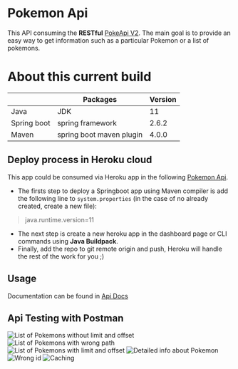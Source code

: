 # Pokemon Api
This API consuming the **RESTful** [PokeApi V2](https://pokeapi.co/docs/v2). The main goal is to provide an easy way to get information such as a particular Pokemon or a list of pokemons.


# About this current build

|                |Packages                         |Version                         |
|----------------|-------------------------------|-----------------------------|
|Java|JDK            |11            |
|  Spring boot   | spring framework            | 2.6.2          |
|Maven          |spring boot maven plugin| 4.0.0|


## Deploy process in Heroku cloud

This app could be consumed via Heroku app in the following [Pokemon Api](https://pokemon-api-modyo.herokuapp.com/api/pokemon).

- The firsts step to deploy a Springboot app using Maven compiler is add the following line to `system.properties`  (in the case of no already created, create a new file):
>java.runtime.version=11
- The next step is create a new heroku app in the dashboard page or CLI commands using **Java Buildpack**.
- Finally, add the repo to git remote origin and push, Heroku will handle the rest of the work for you ;)

## Usage
Documentation can be found in [Api Docs](https://pokemon-api-modyo.herokuapp.com/swagger-ui.html)

## Api Testing with Postman

![List of Pokemons without limit and offset](https://user-images.githubusercontent.com/42918519/149679580-6b365581-baa3-4b99-b044-10503f0e7d8d.png)
![List of Pokemons with wrong path](https://user-images.githubusercontent.com/42918519/149679586-9af8eb5c-edcb-4dc0-b89b-359ffb0a9699.png)
![List of Pokemons with limit and offset](https://user-images.githubusercontent.com/42918519/149679588-f4435841-2a75-4334-bf5a-80b4661b79fd.png)
![Detailed info about Pokemon](https://user-images.githubusercontent.com/42918519/149679591-2a38eb43-fbe5-40bc-b090-8801a5c1d236.png)
![Wrong id](https://user-images.githubusercontent.com/42918519/149679594-d089ddc6-5d29-40ab-be2e-0e9331431c63.png)
![Caching](https://user-images.githubusercontent.com/42918519/149679689-25d45ecd-2271-4de1-99a3-2c190880d17b.png)

